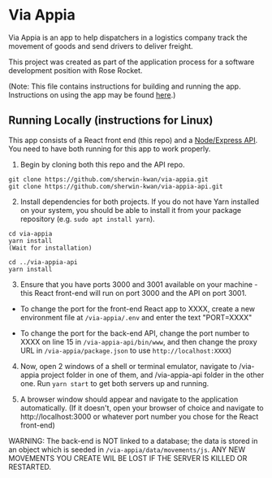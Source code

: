 # Via Appia

Via Appia is an app to help dispatchers in a logistics company track the movement of goods and send drivers to deliver freight.

This project was created as part of the application process for a software development position with Rose Rocket.

(Note: This file contains instructions for building and running the app. Instructions on using the app may be found [here](/FEATURES.md).)

## Running Locally (instructions for Linux)

This app consists of a React front end (this repo) and a [Node/Express API](https://github.com/sherwin-kwan/via-appia-api). You need to have both running for this app to work properly.

1) Begin by cloning both this repo and the API repo. 
```
git clone https://github.com/sherwin-kwan/via-appia.git
git clone https://github.com/sherwin-kwan/via-appia-api.git
```

2) Install dependencies for both projects. If you do not have Yarn installed on your system, you should be able to install it from your package repository (e.g. `sudo apt install yarn`).
```
cd via-appia
yarn install
(Wait for installation)

cd ../via-appia-api
yarn install
```

3) Ensure that you have ports 3000 and 3001 available on your machine - this React front-end will run on port 3000 and the API on port 3001. 

- To change the port for the front-end React app to XXXX, create a new environment file at `/via-appia/.env` and enter the text "PORT=XXXX"

- To change the port for the back-end API, change the port number to XXXX on line 15 in `/via-appia-api/bin/www`, and then change the proxy URL in `/via-appia/package.json` to use `http://localhost:XXXX`)

4) Now, open 2 windows of a shell or terminal emulator, navigate to /via-appia project folder in one of them, and /via-appia-api folder in the other one. Run `yarn start` to get both servers up and running.

5) A browser window should appear and navigate to the application automatically. (If it doesn't, open your browser of choice and navigate to http://localhost:3000 or whatever port number you chose for the React front-end)

WARNING: The back-end is NOT linked to a database; the data is stored in an object which is seeded in `/via-appia/data/movements/js`. ANY NEW MOVEMENTS YOU CREATE WIL BE LOST IF THE SERVER IS KILLED OR RESTARTED.